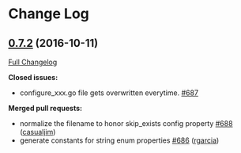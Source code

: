 # Change Log

## [0.7.2](https://github.com/ssfilatov/go-swagger/tree/0.7.2) (2016-10-11)
[Full Changelog](https://github.com/ssfilatov/go-swagger/compare/0.7.1...0.7.2)

**Closed issues:**

- configure\_xxx.go file gets overwritten everytime. [\#687](https://github.com/ssfilatov/go-swagger/issues/687)

**Merged pull requests:**

- normalize the filename to honor skip\_exists config property [\#688](https://github.com/ssfilatov/go-swagger/pull/688) ([casualjim](https://github.com/casualjim))
- generate constants for string enum properties [\#686](https://github.com/ssfilatov/go-swagger/pull/686) ([rgarcia](https://github.com/rgarcia))
